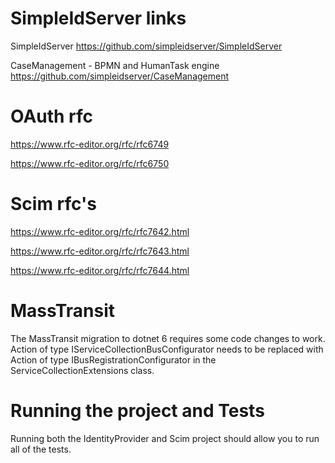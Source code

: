 # SimpleIdServer links

SimpleIdServer
https://github.com/simpleidserver/SimpleIdServer

CaseManagement - BPMN and HumanTask engine
https://github.com/simpleidserver/CaseManagement

# OAuth rfc
https://www.rfc-editor.org/rfc/rfc6749

https://www.rfc-editor.org/rfc/rfc6750

# Scim rfc's
https://www.rfc-editor.org/rfc/rfc7642.html

https://www.rfc-editor.org/rfc/rfc7643.html

https://www.rfc-editor.org/rfc/rfc7644.html

# MassTransit
The MassTransit migration to dotnet 6 requires some code changes to work.
Action of type IServiceCollectionBusConfigurator needs to be replaced with Action of type IBusRegistrationConfigurator in the ServiceCollectionExtensions class.

# Running the project and Tests
Running both the IdentityProvider and Scim project should allow you to run all of the tests.